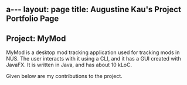 a---
layout: page
title: Augustine Kau's Project Portfolio Page
---

## Project: MyMod

MyMod is a desktop mod tracking application used for tracking mods in NUS. 
The user interacts with it using a CLI, and it has a GUI created with JavaFX. It is written in Java, and has about 10 kLoC.

Given below are my contributions to the project.
